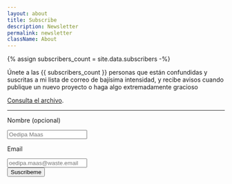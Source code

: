 ```yaml
---
layout: about
title: Subscribe
description: Newsletter
permalink: newsletter
className: About
---
```


{% assign subscribers_count = site.data.subscribers -%}

Únete a las {{ subscribers_count }} personas que están confundidas y suscritas a mi lista de correo de bajísima intensidad, y recibe avisos cuando publique un nuevo proyecto o haga algo extremadamente gracioso

[Consulta el archivo](/tags/newsletter).

<hr />

<div class="Contact">
<form class="Form" method="post" action="https://mailer.javier.computer/subscription/form">
<input type="hidden" name="nonce" />
<input type="hidden" name="l" value="10546b54-985f-41ab-836c-eac7e11477ef"/>

<label class="Label" for="name">Nombre <span class="is-optional">(opcional)</span></label>

<div class="Input__field">
<input class="Input" type="text" name="name" placeholder="Oedipa Maas" />
</div>

<label class="Label" for="email">Email</label>

<div class="Input__field">
<input class="Input" type="email" name="email" placeholder="oedipa.maas@waste.email" required />
</div>

<div class="Input__captcha">
    <div class="h-captcha" data-sitekey="187a1b9c-4094-4270-b22e-24d4dede90ee"></div>
    <script src="https://js.hcaptcha.com/1/api.js" async defer></script>
 </div>

<div class="Actions"><input class="Button" type="submit" value="Suscríbeme" /></div>
</form>
</div>
